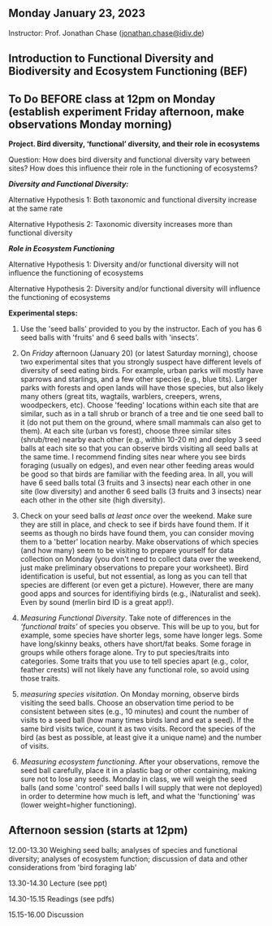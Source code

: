 
## Monday January 23, 2023

Instructor: Prof. Jonathan Chase (jonathan.chase@idiv.de)

## Introduction to Functional Diversity and Biodiversity and Ecosystem Functioning (BEF)

## To Do BEFORE class at 12pm on Monday (establish experiment Friday afternoon, make observations Monday morning)

**Project. Bird diversity, ‘functional’ diversity, and their role in ecosystems**

Question: How does bird diversity and functional diversity vary between sites?  How does this influence their role in the functioning of ecosystems?

***Diversity and Functional Diversity:***

Alternative Hypothesis 1: Both taxonomic and functional diversity increase at the same rate

Alternative Hypothesis 2: Taxonomic diversity increases more than functional diversity

***Role in Ecosystem Functioning***

Alternative Hypothesis 1: Diversity and/or functional diversity will not influence the functioning of ecosystems

Alternative Hypothesis 2: Diversity and/or functional diversity will influence the functioning of ecosystems

**Experimental steps:**
1. Use the 'seed balls' provided to you by the instructor.  Each of you has 6 seed balls with 'fruits' and 6 seed balls with 'insects'.  

2. On *Friday* afternoon (January 20) (or latest Saturday morning), choose two experimental sites that you strongly suspect have different levels of diversity of seed eating birds.  For example, urban parks will mostly have sparrows and starlings, and a few other species (e.g., blue tits). Larger parks with forests and open lands will have those species, but also likely many others (great tits, wagtails, warblers, creepers, wrens, woodpeckers, etc). Choose 'feeding' locations within each site that are similar, such as in a tall shrub or branch of a tree and tie one seed ball to it (do not put them on the ground, where small mammals can also get to them). At each site (urban vs forest), choose three similar sites (shrub/tree) nearby each other (e.g., within 10-20 m) and deploy 3 seed balls at each site so that you can observe birds visiting all seed balls at the same time. I recommend finding sites near where you see birds foraging (usually on edges), and even near other feeding areas would be good so that birds are familiar with the feeding area. In all, you will have 6 seed balls total (3 fruits and 3 insects) near each other in one site (low diversity) and another 6 seed balls (3 fruits and 3 insects) near each other in the other site (high diversity).

3. Check on your seed balls *at least once* over the weekend. Make sure they are still in place, and check to see if birds have found them. If it seems as though no birds have found them, you can consider moving them to a 'better' location nearby. Make observations of which species (and how many) seem to be visiting to prepare yourself for data collection on Monday (you don't need to collect data over the weekend, just make preliminary observations to prepare your worksheet). Bird identification is useful, but not essential, as long as you can tell that species are different (or even get a picture). However, there are many good apps and sources for identifiying birds (e.g., iNaturalist and seek). Even by sound (merlin bird ID is a great app!).

4. *Measuring Functional Diversity*. Take note of differences in the *‘functional traits’* of species you observe. This will be up to you, but for example, some species have shorter legs, some have longer legs. Some have long/skinny beaks, others have short/fat beaks. Some forage in groups while others forage alone. Try to put species/traits into categories. Some traits that you use to tell species apart (e.g., color, feather crests) will not likely have any functional role, so avoid using those traits.

5. *measuring species visitation*. On Monday morning, observe birds visiting the seed balls. Choose an observation time period to be consistent between sites (e.g., 10 minutes) and count the number of visits to a seed ball (how many times birds land and eat a seed). If the same bird visits twice, count it as two visits. Record the species of the bird (as best as possible, at least give it a unique name) and the number of visits. 

7. *Measuring ecosystem functioning*. After your observations, remove the seed ball carefully, place it in a plastic bag or other containing, making sure not to lose any seeds. Monday in class, we will weigh the seed balls (and some 'control' seed balls I will supply that were not deployed) in order to determine how much is left, and what the 'functioning' was (lower weight=higher functioning). 

## Afternoon session (starts at 12pm)

12.00-13.30 Weighing seed balls; analyses of species and functional diversity; analyses of ecosystem function; discussion of data and other considerations from 'bird foraging lab'

13.30-14.30 Lecture (see ppt)

14.30-15.15 Readings (see pdfs)

15.15-16.00 Discussion

